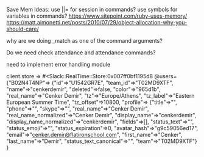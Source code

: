 Save Mem Ideas:
  use ||= for session in commands?
  use symbols for variables in commands?
  https://www.sitepoint.com/ruby-uses-memory/
  https://matt.aimonetti.net/posts/2010/07/29/object-allocation-why-you-should-care/



why are we doing _match as one of the command arguments?

Do we need check attendance and attendance commands?

need to implement error handling module

client.store
  => #<Slack::RealTime::Store:0x007ff0bf1195d8
        @users=
          {"B02N4T4NP"=>
            {"id"=>"U1542GR7E",
            "team_id"=>"T02MD9XTF",
            "name"=>"cenkerdemir",
            "deleted"=>false,
            "color"=>"965d1b",
            "real_name"=>"Cenker Demir",
            "tz"=>"Europe/Athens",
            "tz_label"=>"Eastern European Summer Time",
            "tz_offset"=>10800,
            "profile"=>
              {"title"=>"",
              "phone"=>"",
              "skype"=>"",
              "real_name"=>"Cenker Demir",
              "real_name_normalized"=>"Cenker Demir",
              "display_name"=>"cenkerdemir",
              "display_name_normalized"=>"cenkerdemir",
              "fields"=>[],
              "status_text"=>"",
              "status_emoji"=>"",
              "status_expiration"=>0,
              "avatar_hash"=>"g9c59056ed17",
              "email"=>"cenker.demir@flatironschool.com",
              "first_name"=>"Cenker",
              "last_name"=>"Demir",
              "status_text_canonical"=>"",
              "team"=>"T02MD9XTF"}
            }
